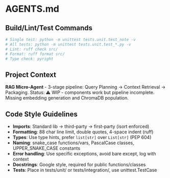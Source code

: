 # AGENTS.md

## Build/Lint/Test Commands
```bash
# Single test: python -m unittest tests.unit.test_note -v
# All tests: python -m unittest tests.unit.test_*.py -v
# Lint: ruff check src/
# Format: ruff format src/
# Type check: pyright
```

## Project Context
**RAG Micro-Agent** - 3-stage pipeline: Query Planning → Context Retrieval → Packaging. Status: ⚠️ WIP - components work but pipeline incomplete. Missing embedding generation and ChromaDB population.

## Code Style Guidelines
- **Imports**: Standard lib → third-party → first-party (isort enforced)
- **Formatting**: 88 char line limit, double quotes, 4-space indent (ruff)
- **Types**: Use type hints, prefer `list[str]` over `List[str]` (PEP 604)
- **Naming**: snake_case functions/vars, PascalCase classes, UPPER_SNAKE_CASE constants
- **Error handling**: Use specific exceptions, avoid bare except, log with context
- **Docstrings**: Google style, required for public functions/classes
- **Tests**: Place in tests/unit/ or tests/integration/, use unittest.TestCase